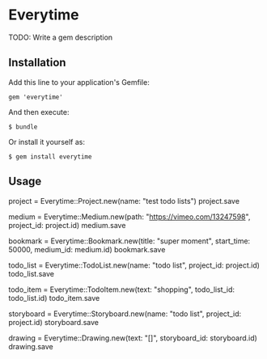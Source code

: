 # Everytime

TODO: Write a gem description

## Installation

Add this line to your application's Gemfile:

    gem 'everytime'

And then execute:

    $ bundle

Or install it yourself as:

    $ gem install everytime

## Usage

project = Everytime::Project.new(name: "test todo lists")
project.save

medium = Everytime::Medium.new(path: "https://vimeo.com/13247598", project_id: project.id)
medium.save

bookmark = Everytime::Bookmark.new(title: "super moment", start_time: 50000, medium_id: medium.id)
bookmark.save

todo_list = Everytime::TodoList.new(name: "todo list", project_id: project.id)
todo_list.save

todo_item = Everytime::TodoItem.new(text: "shopping", todo_list_id: todo_list.id)
todo_item.save

storyboard = Everytime::Storyboard.new(name: "todo list", project_id: project.id)
storyboard.save

drawing = Everytime::Drawing.new(text: "[]", storyboard_id: storyboard.id)
drawing.save

